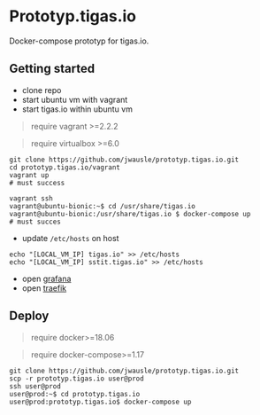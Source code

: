 # Prototyp.tigas.io

Docker-compose prototyp for tigas.io. 

## Getting started

* clone repo
* start ubuntu vm with vagrant 
* start tigas.io within ubuntu vm

> require vagrant >=2.2.2

> require virtualbox >=6.0

```
git clone https://github.com/jwausle/prototyp.tigas.io.git
cd prototyp.tigas.io/vagrant
vagrant up 
# must success

vagrant ssh 
vagrant@ubuntu-bionic:~$ cd /usr/share/tigas.io
vagrant@ubuntu-bionic:/usr/share/tigas.io $ docker-compose up
# must succes
```

* update `/etc/hosts` on host 

```
echo "[LOCAL_VM_IP] tigas.io" >> /etc/hosts
echo "[LOCAL_VM_IP] sstit.tigas.io" >> /etc/hosts
```

* open [grafana](http://sstit.tigas.io/g) 
* open [traefik](http://tigas.io:8080) 

## Deploy

> require docker>=18.06

> require docker-compose>=1.17 

```
git clone https://github.com/jwausle/prototyp.tigas.io.git
scp -r prototyp.tigas.io user@prod
ssh user@prod
user@prod:~$ cd prototyp.tigas.io
user@prod:prototyp.tigas.io$ docker-compose up
```